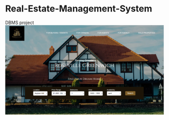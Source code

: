 # Real-Estate-Management-System
DBMS project
[![Watch the video](https://raw.githubusercontent.com/sindhu-iiitg25/Real-Estate-Management-System/main/thumbnail.jpg)](https://raw.githubusercontent.com/sindhu-iiitg25/Real-Estate-Management-System/main/demo_readme.mp4)
